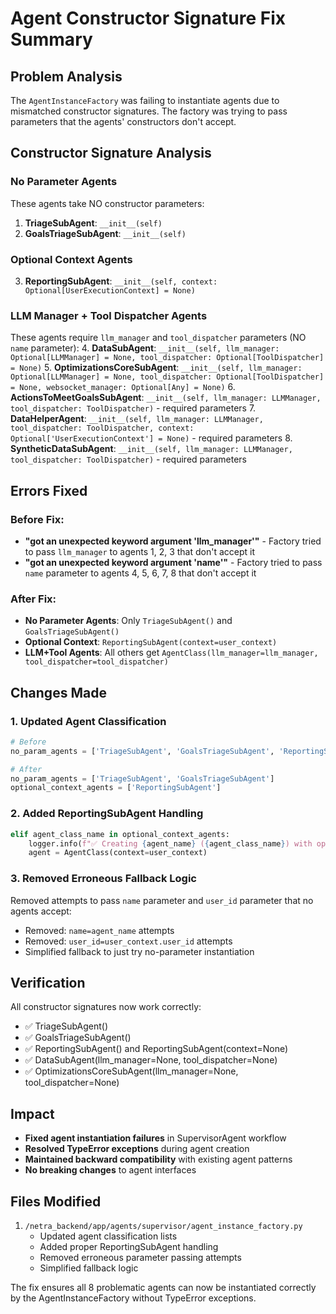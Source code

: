 # Agent Constructor Signature Fix Summary

## Problem Analysis

The `AgentInstanceFactory` was failing to instantiate agents due to mismatched constructor signatures. The factory was trying to pass parameters that the agents' constructors don't accept.

## Constructor Signature Analysis

### No Parameter Agents
These agents take NO constructor parameters:
1. **TriageSubAgent**: `__init__(self)` 
2. **GoalsTriageSubAgent**: `__init__(self)`

### Optional Context Agents  
3. **ReportingSubAgent**: `__init__(self, context: Optional[UserExecutionContext] = None)`

### LLM Manager + Tool Dispatcher Agents
These agents require `llm_manager` and `tool_dispatcher` parameters (NO `name` parameter):
4. **DataSubAgent**: `__init__(self, llm_manager: Optional[LLMManager] = None, tool_dispatcher: Optional[ToolDispatcher] = None)`
5. **OptimizationsCoreSubAgent**: `__init__(self, llm_manager: Optional[LLMManager] = None, tool_dispatcher: Optional[ToolDispatcher] = None, websocket_manager: Optional[Any] = None)`
6. **ActionsToMeetGoalsSubAgent**: `__init__(self, llm_manager: LLMManager, tool_dispatcher: ToolDispatcher)` - required parameters
7. **DataHelperAgent**: `__init__(self, llm_manager: LLMManager, tool_dispatcher: ToolDispatcher, context: Optional['UserExecutionContext'] = None)` - required parameters
8. **SyntheticDataSubAgent**: `__init__(self, llm_manager: LLMManager, tool_dispatcher: ToolDispatcher)` - required parameters

## Errors Fixed

### Before Fix:
- **"got an unexpected keyword argument 'llm_manager'"** - Factory tried to pass `llm_manager` to agents 1, 2, 3 that don't accept it
- **"got an unexpected keyword argument 'name'"** - Factory tried to pass `name` parameter to agents 4, 5, 6, 7, 8 that don't accept it

### After Fix:
- **No Parameter Agents**: Only `TriageSubAgent()` and `GoalsTriageSubAgent()` 
- **Optional Context**: `ReportingSubAgent(context=user_context)` 
- **LLM+Tool Agents**: All others get `AgentClass(llm_manager=llm_manager, tool_dispatcher=tool_dispatcher)`

## Changes Made

### 1. Updated Agent Classification
```python
# Before
no_param_agents = ['TriageSubAgent', 'GoalsTriageSubAgent', 'ReportingSubAgent']

# After  
no_param_agents = ['TriageSubAgent', 'GoalsTriageSubAgent']
optional_context_agents = ['ReportingSubAgent']
```

### 2. Added ReportingSubAgent Handling
```python
elif agent_class_name in optional_context_agents:
    logger.info(f"✅ Creating {agent_name} ({agent_class_name}) with optional context")
    agent = AgentClass(context=user_context)
```

### 3. Removed Erroneous Fallback Logic
Removed attempts to pass `name` parameter and `user_id` parameter that no agents accept:
- Removed: `name=agent_name` attempts
- Removed: `user_id=user_context.user_id` attempts  
- Simplified fallback to just try no-parameter instantiation

## Verification

All constructor signatures now work correctly:
- ✅ TriageSubAgent() 
- ✅ GoalsTriageSubAgent()
- ✅ ReportingSubAgent() and ReportingSubAgent(context=None)
- ✅ DataSubAgent(llm_manager=None, tool_dispatcher=None)
- ✅ OptimizationsCoreSubAgent(llm_manager=None, tool_dispatcher=None)

## Impact

- **Fixed agent instantiation failures** in SupervisorAgent workflow
- **Resolved TypeError exceptions** during agent creation
- **Maintained backward compatibility** with existing agent patterns
- **No breaking changes** to agent interfaces

## Files Modified

1. `/netra_backend/app/agents/supervisor/agent_instance_factory.py`
   - Updated agent classification lists
   - Added proper ReportingSubAgent handling
   - Removed erroneous parameter passing attempts
   - Simplified fallback logic

The fix ensures all 8 problematic agents can now be instantiated correctly by the AgentInstanceFactory without TypeError exceptions.